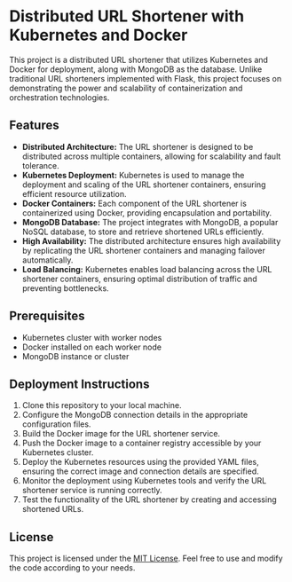 # Distributed URL Shortener with Kubernetes and Docker

This project is a distributed URL shortener that utilizes Kubernetes and Docker for deployment, along with MongoDB as the database. Unlike traditional URL shorteners implemented with Flask, this project focuses on demonstrating the power and scalability of containerization and orchestration technologies.

## Features
- **Distributed Architecture:** The URL shortener is designed to be distributed across multiple containers, allowing for scalability and fault tolerance.
- **Kubernetes Deployment:** Kubernetes is used to manage the deployment and scaling of the URL shortener containers, ensuring efficient resource utilization.
- **Docker Containers:** Each component of the URL shortener is containerized using Docker, providing encapsulation and portability.
- **MongoDB Database:** The project integrates with MongoDB, a popular NoSQL database, to store and retrieve shortened URLs efficiently.
- **High Availability:** The distributed architecture ensures high availability by replicating the URL shortener containers and managing failover automatically.
- **Load Balancing:** Kubernetes enables load balancing across the URL shortener containers, ensuring optimal distribution of traffic and preventing bottlenecks.

## Prerequisites
- Kubernetes cluster with worker nodes
- Docker installed on each worker node
- MongoDB instance or cluster

## Deployment Instructions
1. Clone this repository to your local machine.
2. Configure the MongoDB connection details in the appropriate configuration files.
3. Build the Docker image for the URL shortener service.
4. Push the Docker image to a container registry accessible by your Kubernetes cluster.
5. Deploy the Kubernetes resources using the provided YAML files, ensuring the correct image and connection details are specified.
6. Monitor the deployment using Kubernetes tools and verify the URL shortener service is running correctly.
7. Test the functionality of the URL shortener by creating and accessing shortened URLs.

## License
This project is licensed under the [MIT License](LICENSE). Feel free to use and modify the code according to your needs.
